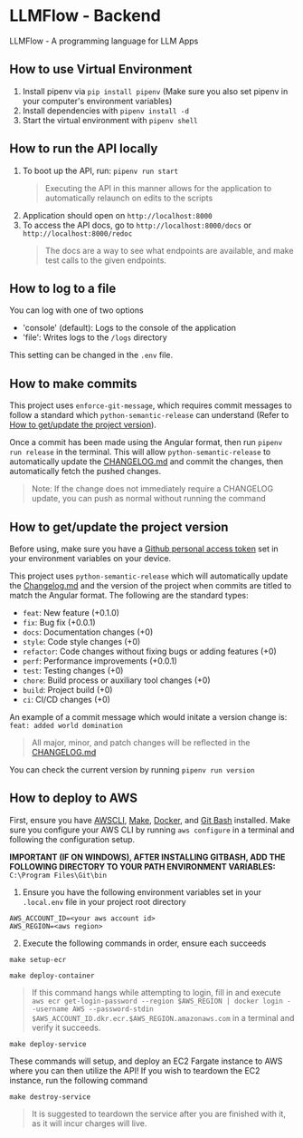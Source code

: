 # LLMFlow - Backend

LLMFlow - A programming language for LLM Apps

## How to use Virtual Environment

1. Install pipenv via `pip install pipenv` (Make sure you also set pipenv in your computer's environment variables)
2. Install dependencies with `pipenv install -d`
3. Start the virtual environment with `pipenv shell`

## How to run the API locally

1. To boot up the API, run: `pipenv run start`
   > Executing the API in this manner allows for the application to automatically relaunch on edits to the scripts
2. Application should open on `http://localhost:8000`
3. To access the API docs, go to `http://localhost:8000/docs` or `http://localhost:8000/redoc`
   > The docs are a way to see what endpoints are available, and make test calls to the given endpoints.

## How to log to a file

You can log with one of two options

- 'console' (default): Logs to the console of the application
- 'file': Writes logs to the `/logs` directory

This setting can be changed in the `.env` file.

## How to make commits

This project uses `enforce-git-message`, which requires commit messages to follow a standard which `python-semantic-release` can understand (Refer to [How to get/update the project version](#how-to-getupdate-the-project-version)).

Once a commit has been made using the Angular format, then run `pipenv run release` in the terminal. This will allow `python-semantic-release` to automatically update the [CHANGELOG.md](https://github.com/DevArtech/llmflow-backend/blob/main/CHANGELOG.md) and commit the changes, then automatically fetch the pushed changes.

> Note: If the change does not immediately require a CHANGELOG update, you can push as normal without running the command

## How to get/update the project version

Before using, make sure you have a [Github personal access token](https://docs.github.com/en/authentication/keeping-your-account-and-data-secure/managing-your-personal-access-tokens) set in your environment variables on your device.

This project uses `python-semantic-release` which will automatically update the [Changelog.md](https://github.com/DevArtech/llmflow-backend/blob/main/CHANGELOG.md) and the version of the project when commits are titled to match the Angular format. The following are the standard types:

- `feat`: New feature (+0.1.0)
- `fix`: Bug fix (+0.0.1)
- `docs`: Documentation changes (+0)
- `style`: Code style changes (+0)
- `refactor`: Code changes without fixing bugs or adding features (+0)
- `perf`: Performance improvements (+0.0.1)
- `test`: Testing changes (+0)
- `chore`: Build process or auxiliary tool changes (+0)
- `build`: Project build (+0)
- `ci`: CI/CD changes (+0)

An example of a commit message which would initate a version change is: `feat: added world domination`

> All major, minor, and patch changes will be reflected in the [CHANGELOG.md](https://github.com/DevArtech/llmflow-backend/blob/main/CHANGELOG.md)

You can check the current version by running `pipenv run version`

## How to deploy to AWS

First, ensure you have [AWSCLI](https://aws.amazon.com/cli/), [Make](https://www.gnu.org/software/make/), [Docker](https://www.docker.com/), and [Git Bash](https://git-scm.com/downloads) installed. Make sure you configure your AWS CLI by running `aws configure` in a terminal and following the configuration setup.

**IMPORTANT (IF ON WINDOWS), AFTER INSTALLING GITBASH, ADD THE FOLLOWING DIRECTORY TO YOUR PATH ENVIRONMENT VARIABLES:** `C:\Program Files\Git\bin`

1. Ensure you have the following environment variables set in your `.local.env` file in your project root directory

```
AWS_ACCOUNT_ID=<your aws account id>
AWS_REGION=<aws region>
```

2. Execute the following commands in order, ensure each succeeds

```
make setup-ecr
```

```
make deploy-container
```

> If this command hangs while attempting to login, fill in and execute `aws ecr get-login-password --region $AWS_REGION | docker login --username AWS --password-stdin $AWS_ACCOUNT_ID.dkr.ecr.$AWS_REGION.amazonaws.com` in a terminal and verify it succeeds.

```
make deploy-service
```

These commands will setup, and deploy an EC2 Fargate instance to AWS where you can then utilize the API! If you wish to teardown the EC2 instance, run the following command

```
make destroy-service
```

> It is suggested to teardown the service after you are finished with it, as it will incur charges will live.
